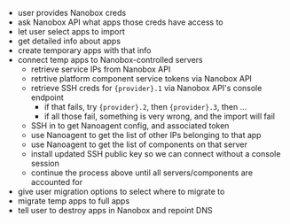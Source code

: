 - user provides Nanobox creds
- ask Nanobox API what apps those creds have access to
- let user select apps to import
- get detailed info about apps
- create temporary apps with that info
- connect temp apps to Nanobox-controlled servers
    - retrieve service IPs from Nanobox API
    - retrtive platform component service tokens via Nanobox API
    - retrieve SSH creds for `{provider}.1` via Nanobox API's console endpoint
        - if that fails, try `{provider}.2`, then `{provider}.3`, then ...
        - if all those fail, something is very wrong, and the import will fail
    - SSH in to get Nanoagent config, and associated token
    - use Nanoagent to get the list of other IPs belonging to that app
    - use Nanoagent to get the list of components on that server
    - install updated SSH public key so we can connect without a console session
    - continue the process above until all servers/components are accounted for
- give user migration options to select where to migrate to
- migrate temp apps to full apps
- tell user to destroy apps in Nanobox and repoint DNS
